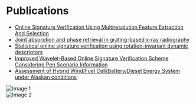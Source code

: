 # Publications

* [Online Signature Verification Using Multiresolution Feature Extraction And Selection](https://www.worldscientific.com/doi/abs/10.1142/S0218001414560059)
* [Joint absorption and phase retrieval in grating-based x-ray radiography](https://opg.optica.org/oe/fulltext.cfm?uri=oe-24-7-7253&id=338504)
* [Statistical online signature verification using rotation-invariant dynamic descriptors](https://ieeexplore.ieee.org/document/7244603)
* [Improved Wavelet-Based Online Signature Verification Scheme Considering Pen Scenario Information](https://ieeexplore.ieee.org/document/6959887)
* [Assessment of Hybrid Wind/Fuel Cell/Battery/Diesel Energy System under Alaskan conditions](https://ieeexplore.ieee.org/document/5947990)
    

<div class="publication-images">
    <div class="publication-image">
        <img src="/assets/A1.jpg" alt="Image 1">
    </div>
    <div class="publication-image">
        <img src="/assets/A2.jpg" alt="Image 2">
    </div>
</div>
